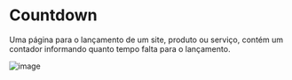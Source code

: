 # Countdown
Uma página para o lançamento de um site, produto ou serviço, contém um contador informando quanto tempo falta para o lançamento.

![image](https://user-images.githubusercontent.com/81262870/169675120-0e166f3a-a14f-4b62-8af9-e5eb027433cb.png)
